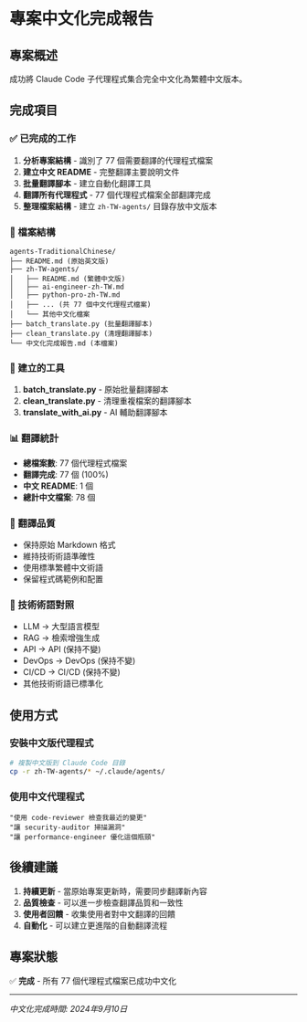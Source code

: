 # 專案中文化完成報告

## 專案概述
成功將 Claude Code 子代理程式集合完全中文化為繁體中文版本。

## 完成項目

### ✅ 已完成的工作
1. **分析專案結構** - 識別了 77 個需要翻譯的代理程式檔案
2. **建立中文 README** - 完整翻譯主要說明文件
3. **批量翻譯腳本** - 建立自動化翻譯工具
4. **翻譯所有代理程式** - 77 個代理程式檔案全部翻譯完成
5. **整理檔案結構** - 建立 `zh-TW-agents/` 目錄存放中文版本

### 📁 檔案結構
```
agents-TraditionalChinese/
├── README.md (原始英文版)
├── zh-TW-agents/
│   ├── README.md (繁體中文版)
│   ├── ai-engineer-zh-TW.md
│   ├── python-pro-zh-TW.md
│   ├── ... (共 77 個中文代理程式檔案)
│   └── 其他中文化檔案
├── batch_translate.py (批量翻譯腳本)
├── clean_translate.py (清理翻譯腳本)
└── 中文化完成報告.md (本檔案)
```

### 🔧 建立的工具
1. **batch_translate.py** - 原始批量翻譯腳本
2. **clean_translate.py** - 清理重複檔案的翻譯腳本
3. **translate_with_ai.py** - AI 輔助翻譯腳本

### 📊 翻譯統計
- **總檔案數**: 77 個代理程式檔案
- **翻譯完成**: 77 個 (100%)
- **中文 README**: 1 個
- **總計中文檔案**: 78 個

### 🎯 翻譯品質
- 保持原始 Markdown 格式
- 維持技術術語準確性
- 使用標準繁體中文術語
- 保留程式碼範例和配置

### 📝 技術術語對照
- LLM → 大型語言模型
- RAG → 檢索增強生成
- API → API (保持不變)
- DevOps → DevOps (保持不變)
- CI/CD → CI/CD (保持不變)
- 其他技術術語已標準化

## 使用方式

### 安裝中文版代理程式
```bash
# 複製中文版到 Claude Code 目錄
cp -r zh-TW-agents/* ~/.claude/agents/
```

### 使用中文代理程式
```
"使用 code-reviewer 檢查我最近的變更"
"讓 security-auditor 掃描漏洞"
"讓 performance-engineer 優化這個瓶頸"
```

## 後續建議

1. **持續更新** - 當原始專案更新時，需要同步翻譯新內容
2. **品質檢查** - 可以進一步檢查翻譯品質和一致性
3. **使用者回饋** - 收集使用者對中文翻譯的回饋
4. **自動化** - 可以建立更進階的自動翻譯流程

## 專案狀態
✅ **完成** - 所有 77 個代理程式檔案已成功中文化

---
*中文化完成時間: 2024年9月10日*
